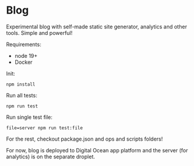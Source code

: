 # Blog

Experimental blog with self-made static site generator, analytics and other tools. Simple and powerful!

Requirements:
 * node 19+
 * Docker

Init:
```
npm install
```

Run all tests:
```
npm run test
```

Run single test file:
```
file=server npm run test:file
```

For the rest, checkout package.json and ops and scripts folders!


For now, blog is deployed to Digital Ocean app platform and the server (for analytics) is on the separate droplet.
